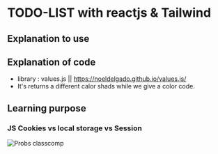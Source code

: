 # TODO-LIST with reactjs & Tailwind

## Explanation to use



## Explanation of code

- library : values.js || https://noeldelgado.github.io/values.js/
- It's returns a different calor shads while we give a color code.
 

## Learning purpose

### JS Cookies vs local storage vs Session





![Probs classcomp](public/asset/Storage_working.PNG)





